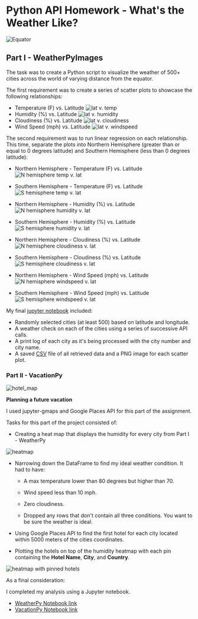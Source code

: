 # Python API Homework - What's the Weather Like?

![Equator](Images%20/equatorsign.png)


## Part I - WeatherPyImages 


The task was to create a Python script to visualize the weather of 500+ cities across the world of varying distance from the equator. 

The first requirement was to create a series of scatter plots to showcase the following relationships:

* Temperature (F) vs. Latitude
![lat v. temp](WeatherPy/output_data/lat_vs_Temp.png)
* Humidity (%) vs. Latitude
![lat v. humidity](WeatherPy/output_data/lat_vs_humidity.png)
* Cloudiness (%) vs. Latitude
![lat v. cloudiness](WeatherPy/output_data/lat_vs_cloudiness.png)
* Wind Speed (mph) vs. Latitude
![lat v. windspeed](WeatherPy/output_data/lat_vs_windspeed.png)

The second requirement was to run linear regression on each relationship. This time, separate the plots into Northern Hemisphere (greater than or equal to 0 degrees latitude) and Southern Hemisphere (less than 0 degrees latitude):

* Northern Hemisphere - Temperature (F) vs. Latitude
![N hemisphere temp v. lat](WeatherPy/output_data/N_hemisphere_maxtemp.png)

* Southern Hemisphere - Temperature (F) vs. Latitude
![S hemisphere temp v. lat](WeatherPy/output_data/S_hemisphere_maxtemp.png)
  
* Northern Hemisphere - 
Humidity (%) vs. Latitude
![N hemisphere humidity v. lat](WeatherPy/output_data/N_hemisphere_humidity.png)

* Southern Hemisphere - 
Humidity (%) vs. Latitude
![S hemisphere humidity v. lat](WeatherPy/output_data/S_hemisphere_humidity.png)
  
* Northern Hemisphere - Cloudiness (%) vs. Latitude
![N hemisphere cloudiness v. lat](WeatherPy/output_data/N_hemisphere_cloudiness.png)

* Southern Hemisphere - Cloudiness (%) vs. Latitude
![S hemisphere cloudiness v. lat](WeatherPy/output_data/S_hemisphere_cloudiness.png)

* Northern Hemisphere - Wind Speed (mph) vs. Latitude
![N hemisphere windspeed v. lat](WeatherPy/output_data/N_hemisphere_windspeed.png)

* Southern Hemisphere - Wind Speed (mph) vs. Latitude
![S hemisphere windspeed v. lat](WeatherPy/output_data/S_hemisphere_windspeed.png)

My final [jupyter notebook](https://github.com/Kpearson72/python-api-challenge/blob/main/WeatherPy/WeatherPy.ipynb) included:

* Randomly selected cities (at least 500) based on latitude and longitude.
* A weather check on each of the cities using a series of successive API calls.
* A print log of each city as it's being processed with the city number and city name.
* A saved [CSV](https://github.com/Kpearson72/python-api-challenge/blob/main/WeatherPy/output_data/city_df.csv) file of all retrieved data and a PNG image for each scatter plot.

### Part II - VacationPy

![hotel_map](Images%20/hotel_image.png)

**Planning a future vacation**

I used jupyter-gmaps and Google Places API for this part of the assignment.

Tasks for this part of the project consisted of:

* Creating a heat map that displays the humidity for every city from Part I - WeatherPy

![heatmap](VacationPy/images/Screen%20Shot%202020-12-13%20at%206.42.29%20PM.png)

* Narrowing down the DataFrame to find my ideal weather condition. It had to have:

  * A max temperature lower than 80 degrees but higher than 70.

  * Wind speed less than 10 mph.

  * Zero cloudiness.

  * Dropped any rows that don't contain all three conditions. You want to be sure the weather is ideal.

* Using Google Places API to find the first hotel for each city located within 5000 meters of the cities coordinates.

* Plotting the hotels on top of the humidity heatmap with each pin containing the **Hotel Name**, **City**, and **Country**.

![heatmap with pinned hotels](VacationPy/images/Screen%20Shot%202020-12-13%20at%206.42.19%20PM.png)

As a final consideration:

I completed my analysis using a Jupyter notebook. 
* [WeatherPy Notebook link](https://github.com/Kpearson72/python-api-challenge/blob/main/WeatherPy/WeatherPy.ipynb)
* [VacationPy Notebook link](https://github.com/Kpearson72/python-api-challenge/blob/main/VacationPy/VacationPy.ipynb)



